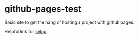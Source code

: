 # github-pages-test

Basic site to get the hang of hosting a project with github pages.

Helpful link for [setup](https://www.youtube.com/watch?v=QyFcl_Fba-k).
